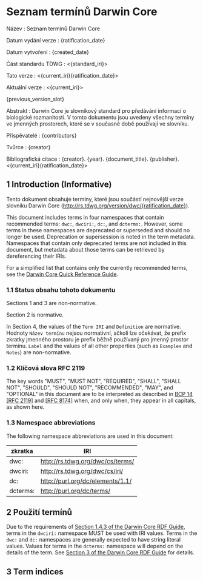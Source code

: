 # Seznam termínů Darwin Core

Název
: Seznam termínů Darwin Core

Datum vydání verze
: {ratification_date}

Datum vytvoření
: {created_date}

Část standardu TDWG
: <{standard_iri}>

Tato verze
: <{current_iri}{ratification_date}>

Aktuální verze
: <{current_iri}>

{previous_version_slot}

Abstrakt
: Darwin Core je slovníkový standard pro předávání informací o biologické rozmanitosti. V tomto dokumentu jsou uvedeny všechny termíny ve jmenných prostorech, které se v současné době používají ve slovníku.

Přispěvatelé
: {contributors}

Tvůrce
: {creator}

Bibliografická citace
: {creator}. {year}. {document_title}. {publisher}. <{current_iri}{ratification_date}>

## 1 Introduction (Informative)

Tento dokument obsahuje termíny, které jsou součástí nejnovější verze slovníku Darwin Core (<http://rs.tdwg.org/version/dwc/{ratification_date}>).

This document includes terms in four namespaces that contain recommended terms: `dwc:`, `dwciri:`, `dc:`, and `dcterms:`. However, some terms in these namespaces are deprecated or superseded and should no longer be used. Deprecation or supersession is noted in the term metadata. Namespaces that contain only deprecated terms are not included in this document, but metadata about those terms can be retrieved by dereferencing their IRIs.

For a simplified list that contains only the currently recommended terms, see the [Darwin Core Quick Reference Guide](../terms/).

### 1.1 Status obsahu tohoto dokumentu

Sections 1 and 3 are non-normative.

Section 2 is normative.

In Section 4, the values of the `Term IRI` and `Definition` are normative. Hodnoty `Název termínu` nejsou normativní, ačkoli lze očekávat, že prefix zkratky jmenného prostoru je prefix běžně používaný pro jmenný prostor termínu.  `Label` and the values of all other properties (such as `Examples` and `Notes`) are non-normative.

### 1.2 Klíčová slova RFC 2119

The key words "MUST", "MUST NOT", "REQUIRED", "SHALL", "SHALL NOT", "SHOULD", "SHOULD NOT", "RECOMMENDED", "MAY", and "OPTIONAL" in this document are to be interpreted as described in [BCP 14](https://www.rfc-editor.org/info/bcp14) [\[RFC 2119\]](https://datatracker.ietf.org/doc/html/rfc2119) and [\[RFC 8174\]](https://datatracker.ietf.org/doc/html/rfc8174) when, and only when, they appear in all capitals, as shown here.

### 1.3 Namespace abbreviations

The following namespace abbreviations are used in this document:

| zkratka                  | IRI                                                                              |
| ------------------------ | -------------------------------------------------------------------------------- |
| dwc:     | http://rs.tdwg.org/dwc/cs/terms/ |
| dwciri:  | http://rs.tdwg.org/dwc/cs/iri/   |
| dc:      | http://purl.org/dc/elements/1.1/ |
| dcterms: | http://purl.org/dc/terms/                        |

## 2 Použití termínů

Due to the requirements of [Section 1.4.3 of the Darwin Core RDF Guide](../rdf/#143-use-of-darwin-core-terms-in-rdf-normative), terms in the `dwciri:` namespace MUST be used with IRI values. Terms in the `dwc:` and `dc:` namespaces are generally expected to have string literal values. Values for terms in the `dcterms:` namespace will depend on the details of the term. See [Section 3 of the Darwin Core RDF Guide](../rdf/#3-term-reference-normative) for details.

## 3 Term indices
